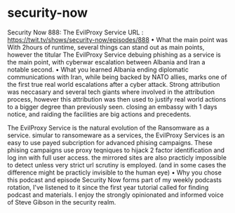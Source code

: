 # security-now
Security Now 888: The EvilProxy Service
URL : https://twit.tv/shows/security-now/episodes/888
• What the main point was
With 2hours of runtime, several things can stand out as main points, however the titular The EvilProxy Service debuing phishing as a service is the main point, with cyberwar escalation between Albania and Iran a notable second.
• What you learned
Albania ending diplomatic communications with Iran, while being backed by NATO allies, marks one of the first true real world escalations after a cyber attack. Strong attribution was neccasary and several tech giants where involved in the attribution process, however this attribution was then used to justify real world actions to a bigger degree than previously seen. closing an embassy with 1 days notice, and raiding the facilities are big actions and precedents.

The EvilProxy Service is the natural evolution of the Ransomware as a service.
simular to ransomeware as a services, the EvilProxy Services is an easy to use payed subcription for advanced phising campaigns. 
These phising campaigns use proxy teqniques to hijack 2 factor identification and log inn with full user access.
the mirrored sites are also practicly impossible to detect unless very strict url scrutiny is employed. (and in some cases the difference might be practicly invisible to the human eye)
• Why you chose this podcast and episode
Security Now forms part of my weekly podcasts rotation, I've listened to it since the first year tutorial called for finding podcast and materials. I enjoy the strongly opinionated and informed voice of Steve Gibson in the security realm.
